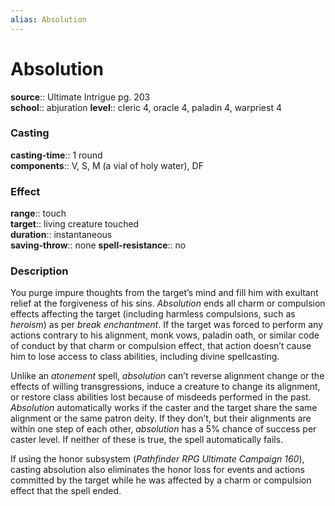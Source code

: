```yaml
---
alias: Absolution
---
```


# Absolution 

**source**:: Ultimate Intrigue pg. 203  
**school**:: abjuration
**level**:: cleric 4, oracle 4, paladin 4, warpriest 4

### Casting 

**casting-time**:: 1 round  
**components**:: V, S, M (a vial of holy water), DF

### Effect 

**range**:: touch  
**target**:: living creature touched  
**duration**:: instantaneous  
**saving-throw**:: none
**spell-resistance**:: no

### Description 

You purge impure thoughts from the target’s mind and fill him with exultant relief at the forgiveness of his sins. *Absolution* ends all charm or compulsion effects affecting the target (including harmless compulsions, such as *heroism*) as per *break enchantment*. If the target was forced to perform any actions contrary to his alignment, monk vows, paladin oath, or similar code of conduct by that charm or compulsion effect, that action doesn’t cause him to lose access to class abilities, including divine spellcasting.  
  
Unlike an *atonement* spell, *absolution* can’t reverse alignment change or the effects of willing transgressions, induce a creature to change its alignment, or restore class abilities lost because of misdeeds performed in the past. *Absolution* automatically works if the caster and the target share the same alignment or the same patron deity. If they don’t, but their alignments are within one step of each other, *absolution* has a 5% chance of success per caster level. If neither of these is true, the spell automatically fails.  
  
If using the honor subsystem (*Pathfinder RPG Ultimate Campaign 160*), casting absolution also eliminates the honor loss for events and actions committed by the target while he was affected by a charm or compulsion effect that the spell ended.
